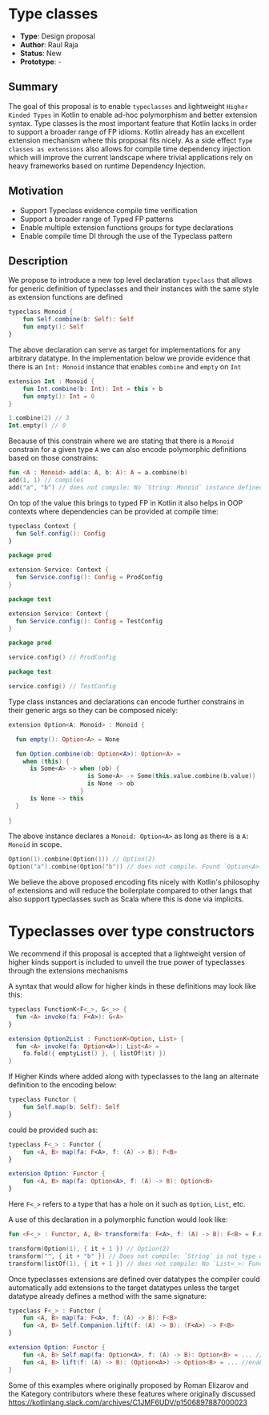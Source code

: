 # Type classes

* **Type**: Design proposal
* **Author**: Raul Raja
* **Status**: New
* **Prototype**: -

## Summary

The goal of this proposal is to enable `typeclasses` and lightweight `Higher Kinded Types` in Kotlin to enable ad-hoc polymorphism and better extension syntax.
Type classes is the most important feature that Kotlin lacks in order to support a broader range of FP idioms.
Kotlin already has an excellent extension mechanism where this proposal fits nicely. As a side effect `Type classes as extensions` also allows for compile time
dependency injection which will improve the current landscape where trivial applications rely on heavy frameworks based on runtime Dependency Injection.

## Motivation

* Support Typeclass evidence compile time verification
* Support a broader range of Typed FP patterns
* Enable multiple extension functions groups for type declarations
* Enable compile time DI through the use of the Typeclass pattern

## Description

We propose to introduce a new top level declaration `typeclass` that allows for generic definition of typeclasses and their instances with the same style as extension functions are defined

```kotlin
typeclass Monoid {
    fun Self.combine(b: Self): Self
    fun empty(): Self
}
```

The above declaration can serve as target for implementations for any arbitrary datatype.
In the implementation below we provide evidence that there is an `Int: Monoid` instance that enables `combine` and `empty` on `Int`

```kotlin
extension Int : Monoid {
    fun Int.combine(b: Int): Int = this + b
    fun empty(): Int = 0
}

1.combine(2) // 3
Int.empty() // 0
```

Because of this constrain where we are stating that there is a `Monoid` constrain for a given type `A` we can also encode polymorphic definitions based on those constrains:

```kotlin
fun <A : Monoid> add(a: A, b: A): A = a.combine(b)
add(1, 1) // compiles
add("a", "b") // does not compile: No `String: Monoid` instance defined in scope
```

On top of the value this brings to typed FP in Kotlin it also helps in OOP contexts where dependencies can be provided at compile time:

```kotlin
typeclass Context {
  fun Self.config(): Config
}
```

```kotlin
package prod

extension Service: Context {
  fun Service.config(): Config = ProdConfig
}
```

```kotlin
package test

extension Service: Context {
  fun Service.config(): Config = TestConfig
}
```

```kotlin
package prod

service.config() // ProdConfig
```

```kotlin
package test

service.config() // TestConfig
```

Type class instances and declarations can encode further constrains in their generic args so they can be composed nicely:

```kotlin
extension Option<A: Monoid> : Monoid {

  fun empty(): Option<A> = None

  fun Option.combine(ob: Option<A>): Option<A> =
    when (this) {
      is Some<A> -> when (ob) {
                      is Some<A> -> Some(this.value.combine(b.value))
                      is None -> ob
                    }
      is None -> this
  }
    
}
```

The above instance declares a `Monoid: Option<A>` as long as there is a `A: Monoid` in scope.

```kotlin
Option(1).combine(Option(1)) // Option(2)
Option("a").combine(Option("b")) // does not compile. Found `Option<A>: Monoid` instance providing `combine` but no `String: Monoid` instance was in scope
```

We believe the above proposed encoding fits nicely with Kotlin's philosophy of extensions and will reduce the boilerplate compared to other langs that also support typeclasses such as Scala where this is done via implicits.

# Typeclasses over type constructors

We recommend if this proposal is accepted that a lightweight version of higher kinds support is included to unveil the true power of typeclasses through the extensions mechanisms

A syntax that would allow for higher kinds in these definitions may look like this:

```kotlin
typeclass FunctionK<F<_>, G<_>> {
  fun <A> invoke(fa: F<A>): G<A>
}

extension Option2List : FunctionK<Option, List> {
  fun <A> invoke(fa: Option<A>): List<A> =
    fa.fold({ emptyList() }, { listOf(it) })
}
``` 

If Higher Kinds where added along with typeclasses to the lang an alternate definition to the encoding below:

```kotlin
typeclass Functor {
    fun Self.map(b: Self): Self
}
```

could be provided such as:

```kotlin
typeclass F<_> : Functor {
    fun <A, B> map(fa: F<A>, f: (A) -> B): F<B>
}

extension Option: Functor {
    fun <A, B> map(fa: Option<A>, f: (A) -> B): Option<B>
}
```

Here `F<_>` refers to a type that has a hole on it such as `Option`, `List`, etc. 

A use of this declaration in a polymorphic function would look like:

```kotlin
fun <F<_> : Functor, A, B> transform(fa: F<A>, f: (A) -> B): F<B> = F.map(fa, f)

transform(Option(1), { it + 1 }) // Option(2)
transform("", { it + "b" }) // Does not compile: `String` is not type constructor with shape F<_>
transform(listOf(1), { it + 1 }) // does not compile: No `List<_>: Functor` instance defined in scope.
```

Once typeclasses extensions are defined over datatypes the compiler could automatically
add extensions to the target datatypes unless the target datatype already defines a method with the same signature:

```kotlin
typeclass F<_> : Functor {
    fun <A, B> map(fa: F<A>, f: (A) -> B): F<B>
    fun <A, B> Self.Companion.lift(f: (A) -> B): (F<A>) -> F<B>
}

extension Option: Functor {
    fun <A, B> Self.map(fa: Option<A>, f: (A) -> B): Option<B> = ... //does not enable `Option(1).map(Option(1)) because `Option#map` already exists with the same signature as an instance method
    fun <A, B> lift(f: (A) -> B): (Option<A>) -> Option<B> = ... //enables Option.lift({n: Int -> n.toString() }) because the Option companion does not define `lift` // Option<Int> -> Option<String>
}
```

Some of this examples where originally proposed by Roman Elizarov and the Kategory contributors where these features where originally discussed https://kotlinlang.slack.com/archives/C1JMF6UDV/p1506897887000023 